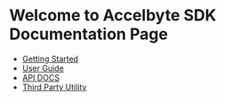 # Welcome to Accelbyte SDK Documentation Page

* [Getting Started](overview)
* [User Guide](usingTheSdk)
* [API DOCS](functions)
* [Third Party Utility](Steamworks)